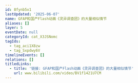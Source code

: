 ```yaml
---
id: 8fynb5x1
lastUpdated: '2025-06-07'
name: GFAP和国产Flash动画《灵异调查团》的大量相似情节
aliases: []
layer: 5
eventDate: null
categoryId: cat_X3JSNomc
tagIds:
  - tag_aci1X8zw
  - tag_Sxpdwy6V
timelineEvents: []
relations: []
titledLinks:
  - title: '链接: GFAP和国产Flash动画《灵异调查团》的大量相似情节'
    url: www.bilibili.com/video/BV1f1421U7CM
---
```


